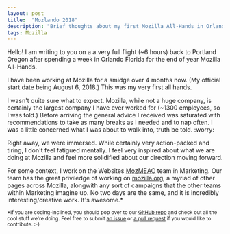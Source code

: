 ```yaml
---
layout: post
title:  "Mozlando 2018"
description: "Brief thoughts about my first Mozilla All-Hands in Orlando Florida."
tags: Mozilla
---
```


Hello! I am writing to you on a a very full flight (~6 hours) back to Portland Oregon after spending a week in Orlando Florida for the end of year Mozilla All-Hands.


I have been working at Mozilla for a smidge over 4 months now. (My official start date being August 6, 2018.) This was my very first all hands.


I wasn't quite sure what to expect. Mozilla, while not a huge company, is certainly the largest company I have ever worked for (~1300 employees, so I was told.) Before arriving the general advice I received was saturated with recommendations to take as many breaks as I needed and to nap often. I was a little concerned what I was about to walk into, truth be told. :worry:


Right away, we were immersed. While certainly very action-packed and tiring, I don't feel fatigued mentally. I feel very inspired about what we are doing at Mozilla and feel more solidified about our direction moving forward.


For some context, I work on the Websites [MozMEAO](https://github.com/mozmeao) team in Marketing. Our team has the great priviledge of working on [mozilla.org](https://mozilla.org), a myriad of other pages across Mozilla, alongwith any sort of campaigns that the other teams within Marketing imagine up. No two days are the same, and it is incredibly interesting/creative work. It's awesome.* 


<small>*If you are coding-inclined, you should pop over to our [GitHub repo](https://github.com/mozilla/bedrock) and check out all the cool stuff we're doing. Feel free to submit [an issue](https://github.com/mozilla/bedrock/issues) or [a pull request](https://github.com/mozilla/bedrock/pulls) if you would like to contribute. :-)</small>